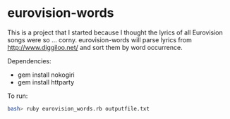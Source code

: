 eurovision-words
================

This is a project that I started because I thought the lyrics of all Eurovision songs were so ... corny. eurovision-words will parse lyrics from http://www.diggiloo.net/ and sort them by word occurrence. 

Dependencies:
 - gem install nokogiri
 - gem install httparty

To run:
```bash
bash> ruby eurovision_words.rb outputfile.txt
```
